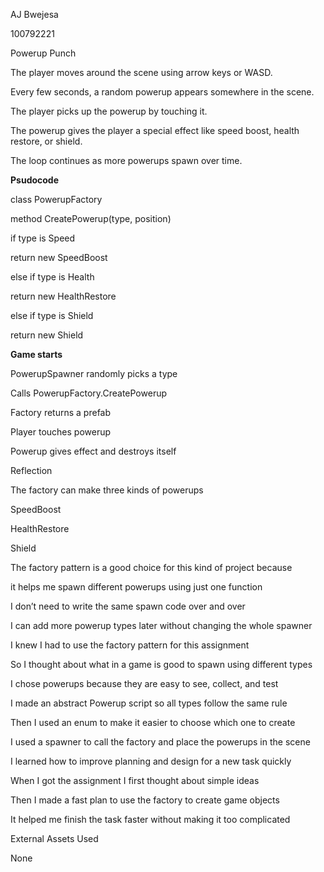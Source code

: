AJ Bwejesa

100792221



Powerup Punch





The player moves around the scene using arrow keys or WASD.

Every few seconds, a random powerup appears somewhere in the scene.

The player picks up the powerup by touching it.

The powerup gives the player a special effect like speed boost, health restore, or shield.

The loop continues as more powerups spawn over time.



**Psudocode**



class PowerupFactory

method CreatePowerup(type, position)

if type is Speed

return new SpeedBoost

else if type is Health

return new HealthRestore

else if type is Shield

return new Shield



**Game starts**

PowerupSpawner randomly picks a type

Calls PowerupFactory.CreatePowerup

Factory returns a prefab

Player touches powerup

Powerup gives effect and destroys itself



Reflection



The factory can make three kinds of powerups

SpeedBoost

HealthRestore

Shield



The factory pattern is a good choice for this kind of project because 

it helps me spawn different powerups using just one function

I don’t need to write the same spawn code over and over

I can add more powerup types later without changing the whole spawner



I knew I had to use the factory pattern for this assignment

So I thought about what in a game is good to spawn using different types

I chose powerups because they are easy to see, collect, and test

I made an abstract Powerup script so all types follow the same rule

Then I used an enum to make it easier to choose which one to create

I used a spawner to call the factory and place the powerups in the scene



I learned how to improve planning and design for a new task quickly

When I got the assignment I first thought about simple ideas

Then I made a fast plan to use the factory to create game objects

It helped me finish the task faster without making it too complicated



External Assets Used

None

